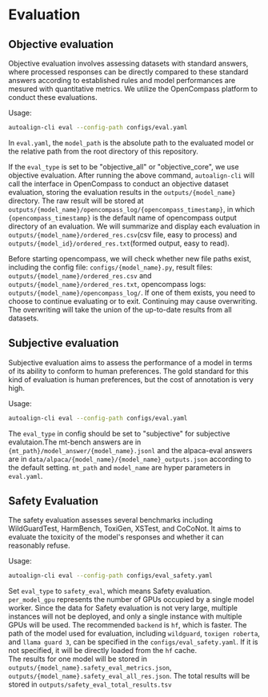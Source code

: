# Evaluation

## Objective evaluation

Objective evaluation involves assessing datasets with standard answers, where processed responses can be directly compared to these standard answers according to established rules and model performances are mesured with quantitative metrics. We utilize the OpenCompass platform to conduct these evaluations.

Usage:
``` bash
autoalign-cli eval --config-path configs/eval.yaml
```
In `eval.yaml`, the `model_path` is the absolute path to the evaluated model or the relative path from the root directory of this repository.

If the `eval_type` is set to be "objective_all" or "objective_core", we use objective evaluation. After running the above command, `autoalign-cli` will call the interface in OpenCompass to conduct an objective dataset evaluation, storing the evaluation results in the `outputs/{model_name}` directory. The raw result will be stored at `outputs/{model_name}/opencompass_log/{opencompass_timestamp}`, in which `{opencompass_timestamp}` is the default name of opencompass output directory of an evaluation. We will summarize and display each evaluation in `outputs/{model_name}/ordered_res.csv`(csv file, easy to process) and `outputs/{model_id}/ordered_res.txt`(formed output, easy to read).

Before starting opencompass, we will check whether new file paths exist, including the config file: `configs/{model_name}.py`, result files: `outputs/{model_name}/ordered_res.csv` and  `outputs/{model_name}/ordered_res.txt`, opencompass logs: `outputs/{model_name}/opencompass_log/`. If one of them exists, you need to choose to continue evaluating or to exit. Continuing may cause overwriting. The overwriting will take the union of the up-to-date results from all datasets.

## Subjective evaluation

Subjective evaluation aims to assess the performance of a model in terms of its ability to conform to human preferences. The gold standard for this kind of evaluation is human preferences, but the cost of annotation is very high.

Usage:
``` bash
autoalign-cli eval --config-path configs/eval.yaml
```
The `eval_type` in config should be set to "subjective" for subjective evalutaion.The mt-bench answers are in `{mt_path}/model_answer/{model_name}.jsonl` and the alpaca-eval answers are in `data/alpaca/{model_name}/{model_name}_outputs.json` according to the default setting. `mt_path` and `model_name` are hyper parameters in `eval.yaml`.


## Safety Evaluation
The safety evaluation assesses several benchmarks including WildGuardTest, HarmBench, ToxiGen, XSTest, and CoCoNot. It aims to evaluate the toxicity of the model's responses and whether it can reasonably refuse.

Usage:
``` bash
autoalign-cli eval --config-path configs/eval_safety.yaml
```
Set `eval_type` to `safety_eval`, which means Safety evaluation.
`per_model_gpu` represents the number of GPUs occupied by a single model worker. Since the data for Safety evaluation is not very large, multiple instances will not be deployed, and only a single instance with multiple GPUs will be used.
The recommended `backend` is `hf`, which is faster.
The path of the model used for evaluation, including `wildguard`, `toxigen roberta`, and `llama guard 3`, can be specified in the `configs/eval_safety.yaml`. If it is not specified, it will be directly loaded from the `hf` cache.  
The results for one model will be stored in `outputs/{model_name}.safety_eval_metrics.json`, `outputs/{model_name}.safety_eval_all_res.json`. The total results will be stored in `outputs/safety_eval_total_results.tsv`